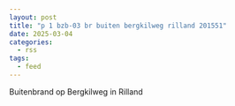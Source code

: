 ```yaml
---
layout: post
title: "p 1 bzb-03 br buiten bergkilweg rilland 201551"
date: 2025-03-04
categories: 
  - rss
tags: 
  - feed
---
```


Buitenbrand op Bergkilweg in Rilland
